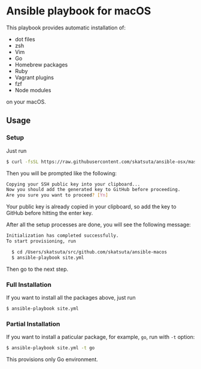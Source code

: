 # Ansible playbook for macOS

This playbook provides automatic installation of:

- dot files
- zsh
- Vim
- Go
- Homebrew packages
- Ruby
- Vagrant plugins
- fzf
- Node modules

on your macOS.

## Usage

### Setup

Just run

```sh
$ curl -fsSL https://raw.githubusercontent.com/skatsuta/ansible-osx/master/install | bash
```

Then you will be prompted like the following:

```sh
Copying your SSH public key into your clipboard...
Now you should add the generated key to GitHub before proceeding.
Are you sure you want to proceed? [Yn] 
```

Your public key is already copied in your clipboard, so add the key to GitHub before hitting the enter key.

After all the setup processes are done, you will see the following message:

```sh
Initialization has completed successfully.
To start provisioning, run

  $ cd /Users/skatsuta/src/github.com/skatsuta/ansible-macos
  $ ansible-playbook site.yml
```

Then go to the next step.

### Full Installation

If you want to install all the packages above, just run

```sh
$ ansible-playbook site.yml
```

### Partial Installation

If you want to install a paticular package, for example, `go`, run with `-t` option:

```sh
$ ansible-playbook site.yml -t go
```

This provisions only Go environment.
